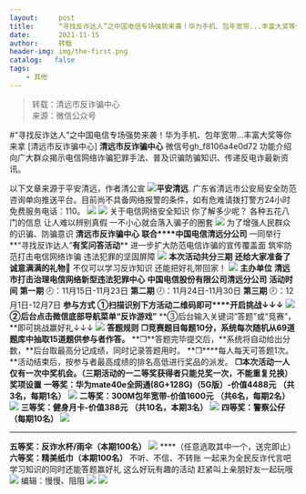 ```yaml
---
layout:     post
title:      “寻找反诈达人”之中国电信专场强势来袭！华为手机、包年宽带...丰富大奖等你来拿
date:       2021-11-15
author:     转载
header-img: img/the-first.png
catalog:   false
tags:
    - 其他
---
```


<blockquote><p>转载：清远市反诈骗中心<br>
来源：微信公众号</p></blockquote>

#“寻找反诈达人”之中国电信专场强势来袭！华为手机、包年宽带...丰富大奖等你来拿
[清远市反诈骗中心]
**清远市反诈骗中心**
微信号gh_f8106a4e0d72
功能介绍向广大群众揭示电信网络诈骗犯罪手法、普及识骗防骗知识、传递反电诈最新资讯。

以下文章来源于平安清远，作者清公宣
![](http://wx.qlogo.cn/mmhead/Q3auHgzwzM7iaYBqZ2e7Ezic5W7Du8xbsYRlokxafH4ibsXYwJ4xRpRWA/0)**平安清远**.
广东省清远市公安局安全防范咨询单向推送平台。目前尚不具备网络报警的条件，如有危难请拨打警方24小时免费服务电话：110。
![]({{site.baseurl}}/postimg/3CxTSiafadcic5zyXUfbXLUClzlpaoknCpV4bErPg2kuuS97hoJJbNCtFOVZ9X0j5W26HDaregC5kibiaLGl8CPr9A.gif)
![]({{site.baseurl}}/postimg/3CxTSiafadcicnogl0hgTugfbkic1oNAcia51Pl5wUj5tcjX4zZ2K0CgvvwYoklwwzQseaspzq5OtIgINc4yhCUBKQ.png)
关于电信网络安全知识
你了解多少呢？
各种五花八门的信息
让人难以辨别真假
一不小心就会落入骗子的圈套
![]({{site.baseurl}}/postimg/3CxTSiafadcicnogl0hgTugfbkic1oNAcia5wLdSbmASZof4fQa2Ts70fe5GdmCLic9xKpmibvIgPicVh5atv2r1Rt0BA.gif)
为了增强人民群众的识骗、防骗意识
**清远市反诈骗中心**
**联合****中国电信清远分公司**
一同举行**“寻找反诈达人”**有奖问答活动****
进一步扩大防范电信诈骗的宣传覆盖面
筑牢防范打击电信网络诈骗
违法犯罪的坚固屏障
![]({{site.baseurl}}/postimg/3CxTSiafadcicnogl0hgTugfbkic1oNAcia56xmJfJj7UcI3Rqm1Wibv8cQ2TzANEPvSibr6PJ7pj64SicbRf2t2ibKADw.jpeg)
**本次活动共分三期**
**还给大家准备了诚意满满的礼物🎁**
不仅可以学习反诈知识
还能把好礼带回家！
![]({{site.baseurl}}/postimg/3CxTSiafadcicnogl0hgTugfbkic1oNAcia5uc5qmGicZHqRQAPIH2ghX4XYVYI16YL1ice3N9PZGPSdoBRs9VyxLysw.gif)
**主办单位**
**清远市打击治理电信网络新型违法犯罪中心**
**中国电信股份有限公司清远分公司**
**活动时间**
**第一期**
🕗：11月15日-11月23日
**第二期**
🕗：11月24日-11月30日
**第三期**
🕗：12月1日-12月7日
**参与方式**
**①扫描识别下方活动二维码即可****开启挑战↓↓↓**
![]({{site.baseurl}}/postimg/3CxTSiafadcicnogl0hgTugfbkic1oNAcia58AU0notvJnM5LScg87Nl7oSic5kjhVicIV7ugicH3lOeZbicbfTHy3Qdbg.png)
**②后台点击微信底部导航菜单“反诈游戏”**
**③后台输入关键词“答题”或“竞赛”，**即可挑战赢好礼↓↓↓
![]({{site.baseurl}}/postimg/3CxTSiafadc9AjVJN7zd3B5uxF536oXibdCUI5Z69E4LK7SymX9Z6rLoJ9wQFtCfURI7ClicxudNBoDegS9Uiamiapw.jpeg)
**答题规则**
**❐**竞赛题目每题10分，系统每次随机从69道题库中**抽取15道题供参与者作答。**
**❐**答题完毕提交后，**系统将自动给出分数，**后台取最高分记成绩，同时记录答题用时。
**❐****每人每天可答题1次。**活动结束后，按参与者最高成绩的排名高低进行奖品的派发。
**❐**本次活动一人**仅有一次中奖机会。（三期活动的一二等奖获得者只能兑奖一次，不能重复兑换）**
**奖项设置**
**一等奖：华为mate40e全网通(8G+128G)（5G版）-价值4488元**
**（共3名，每期1名）**
![]({{site.baseurl}}/postimg/3CxTSiafadcicnogl0hgTugfbkic1oNAcia58BoiaeNicrIzYdiaerELx6sKQHm3WbtjLUyksv4ggHickAx0ibDPgTHoftg.png)
**二等奖：300M包年宽带-价值1600元**
**（共6名，每期2名）**
![]({{site.baseurl}}/postimg/3CxTSiafadcicnogl0hgTugfbkic1oNAcia57Pnmicr7cF188R8IB2gEXD6SQFOUcUNkPVcRBBDOelxKhX3zxhlg0Cw.jpeg)
**三等奖：健身月卡-价值388元**
**（共10名，本期3名）**
![]({{site.baseurl}}/postimg/3CxTSiafadcicnogl0hgTugfbkic1oNAcia5fkkCtr6j4Vdu71rpaicKQ3GFsSKZy091AdOvdtdszcy1AYZljypl3bw.png)
**四等奖：警察公仔（每期10名）**
![]({{site.baseurl}}/postimg/3CxTSiafadcicnogl0hgTugfbkic1oNAcia5JoUzc5MhqNLFLXKhZYJ0ibobPLwEayoj0D1JDeS9MNluaiaDKnjYKFkQ.jpeg)
****
**五等奖：反诈水杯/雨伞（本期100名）**
![]({{site.baseurl}}/postimg/3CxTSiafadcicRibibA6hB6PKeBowBhPp6GcbRew3nCHMiaY7tAibLjNUCD525gJLdNudu55X1iajbPrq2f56yuwnibmyw.jpeg)
****（任意选取其中一个，送完即止）
**六等奖：精美纸巾（本期100名）**
不听、不信、不转账
一起来为全民反诈代言吧
学习知识的同时还能答题赢好礼
这么好玩有趣的活动
赶紧叫上亲朋好友一起玩哦
![]({{site.baseurl}}/postimg/3CxTSiafadcicnogl0hgTugfbkic1oNAcia5xI6MfGmwmWbibHVxpGp48iaTE4GxA3VG4faQibADKKGYAaxAdjZOs7Z7g.jpeg)
编辑：慢慢、阻阻
![]({{site.baseurl}}/postimg/SUycX2yckdJ5YVVCpDYl0c5CbMTO3KgBTesbSxe5zKHlm2GQsTWAFTgswCXscN6Y9vuJHFcE77orSK7ClzYOdg.jpeg)
![]({{site.baseurl}}/postimg/3CxTSiafadcic5zyXUfbXLUClzlpaoknCpErldQhhamfG7KH1qHGrr3icT9iaAoE1B4noSO7EewO2k8fys5pMuaoog.gif)
